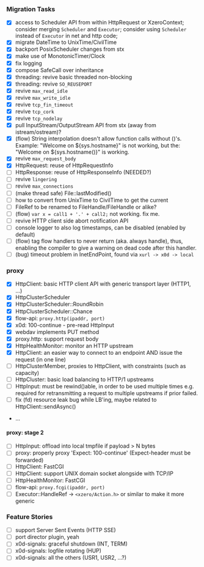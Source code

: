 ### Migration Tasks

- [x] access to Scheduler API from within HttpRequest or XzeroContext;
      consider merging `Scheduler` and `Executor`;
      consider using `Scheduler` instead of `Executor` in net and http code;
- [x] migrate DateTime to UnixTime/CivilTime
- [x] backport PosixScheduler changes from stx
- [x] make use of MonotonicTimer/Clock
- [x] fix logging
- [x] compose SafeCall over inheritance
- [x] threading: revive basic threaded non-blocking
- [x] threading: revive `SO_REUSEPORT`
- [x] revive `max_read_idle`
- [x] revive `max_write_idle`
- [x] revive `tcp_fin_timeout`
- [x] revive `tcp_cork`
- [x] revive `tcp_nodelay`
- [x] pull InputStream/OutputStream API from stx (away from istream/ostream)?
- [x] (flow) String interpolation doesn't allow function calls without ()'s.
      Example: "Welcome on ${sys.hostname}" is not working,
      but the: "Welcome on ${sys.hostname()}" is working.
- [x] revive `max_request_body`
- [x] HttpRequest: reuse of HttpRequestInfo
- [ ] HttpResponse: reuse of HttpResponseInfo (NEEDED?)
- [ ] revive `lingering`
- [ ] revive `max_connections`
- [ ] (make thread safe) File::lastModified()
- [ ] how to convert from UnixTime to CivilTime to get the current
- [ ] FileRef to be renamed to FileHandle/FileHandle or alike?
- [ ] (flow) `var x = call1 + '.' + call2;` not working. fix me.
- [ ] revive HTTP client side abort notification API
- [ ] console logger to also log timestamps, can be disabled (enabled by default)
- [ ] (flow) tag flow handlers to never return (aka. always handle),
      thus, enabling the compiler to give a warning on dead code after
      this handler.
- [ ] (bug) timeout problem in InetEndPoint, found via `xurl -> x0d -> local`

### proxy

- [x] HttpClient: basic HTTP client API with generic transport layer (HTTP1, ...)
- [x] HttpClusterScheduler
- [x] HttpClusterScheduler::RoundRobin
- [x] HttpClusterScheduler::Chance
- [x] flow-api: `proxy.http(ipaddr, port)`
- [x] x0d: 100-continue - pre-read HttpInput
- [x] webdav implements PUT method
- [x] proxy.http: support request body
- [x] HttpHealthMonitor: monitor an HTTP upstream
- [x] HttpClient: an easier way to connect to an endpoint AND issue the request
      (in one line)
- [ ] HttpClusterMember, proxies to HttpClient, with constraints (such as capacity)
- [ ] HttpCluster: basic load balancing to HTTP/1 upstreams
- [ ] HttpInput: must be rewind()able, in order to be used multiple times
      e.g. required for retransmitting a request to multiple upstreams if prior
      failed.
- [ ] fix (fd) resource leak bug while LB'ing, maybe related to HttpClient::sendAsync()
- ...

#### proxy: stage 2

- [ ] HttpInput: offload into local tmpfile if payload > N bytes
- [ ] proxy: properly proxy 'Expect: 100-continue' (Expect-header must be forwarded)
- [ ] HttpClient: FastCGI
- [ ] HttpClient: support UNIX domain socket alongside with TCP/IP
- [ ] HttpHealthMonitor: FastCGI
- [ ] flow-api: `proxy.fcgi(ipaddr, port)`
- [ ] Executor::HandleRef -> `<xzero/Action.h>` or similar to make it more generic

### Feature Stories

- [ ] support Server Sent Events (HTTP SSE)
- [ ] port director plugin, yeah
- [ ] x0d-signals: graceful shutdown (INT, TERM)
- [ ] x0d-signals: logfile rotating (HUP)
- [ ] x0d-signals: all the others (USR1, USR2, ...?)
